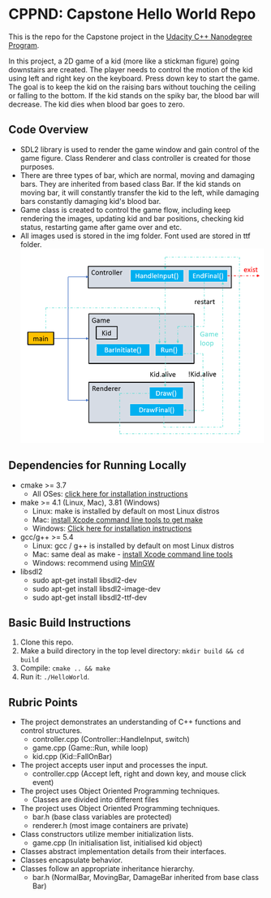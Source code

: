 # CPPND: Capstone Hello World Repo

This is the repo for the Capstone project in the [Udacity C++ Nanodegree Program](https://www.udacity.com/course/c-plus-plus-nanodegree--nd213).

In this project, a 2D game of a kid (more like a stickman figure) going downstairs are created. The player needs to control the motion of the kid using left and right key on the keyboard. Press down key to start the game. The goal is to keep the kid on the raising bars without touching the ceiling or falling to the bottom. If the kid stands on the spiky bar, the blood bar will decrease. The kid dies when blood bar goes to zero.



## Code Overview
* SDL2 library is used to render the game window and gain control of the game figure. Class Renderer and class controller is created for those purposes.
* There are three types of bar, which are normal, moving and damaging bars. They are inherited from based class Bar. If the kid stands on moving bar, it will constantly transfer the kid to the left, while damaging bars constantly damaging kid's blood bar.
* Game class is created to control the game flow, including keep rendering the images, updating kid and bar positions, checking kid status, restarting game after game over and etc. 
* All images used is stored in the img folder. Font used are stored in ttf folder.
![Main Code Structure](img/Code&#32;Structure.PNG)

## Dependencies for Running Locally
* cmake >= 3.7
  * All OSes: [click here for installation instructions](https://cmake.org/install/)
* make >= 4.1 (Linux, Mac), 3.81 (Windows)
  * Linux: make is installed by default on most Linux distros
  * Mac: [install Xcode command line tools to get make](https://developer.apple.com/xcode/features/)
  * Windows: [Click here for installation instructions](http://gnuwin32.sourceforge.net/packages/make.htm)
* gcc/g++ >= 5.4
  * Linux: gcc / g++ is installed by default on most Linux distros
  * Mac: same deal as make - [install Xcode command line tools](https://developer.apple.com/xcode/features/)
  * Windows: recommend using [MinGW](http://www.mingw.org/)
* libsdl2
  * sudo apt-get install libsdl2-dev
  * sudo apt-get install libsdl2-image-dev
  * sudo apt-get install libsdl2-ttf-dev

## Basic Build Instructions

1. Clone this repo.
2. Make a build directory in the top level directory: `mkdir build && cd build`
3. Compile: `cmake .. && make`
4. Run it: `./HelloWorld`.

## Rubric Points
* The project demonstrates an understanding of C++ functions and control structures.
  * controller.cpp (Controller::HandleInput, switch)
  * game.cpp (Game::Run, while loop)
  * kid.cpp (Kid::FallOnBar)
* The project accepts user input and processes the input.
  * controller.cpp (Accept left, right and down key, and mouse click event)
* The project uses Object Oriented Programming techniques.
  * Classes are divided into different files
* The project uses Object Oriented Programming techniques.
  * bar.h (base class variables are protected)
  * renderer.h (most image containers are private)
* Class constructors utilize member initialization lists.
  * game.cpp (In initialisation list, initialised kid object)
* Classes abstract implementation details from their interfaces.
* Classes encapsulate behavior.
* Classes follow an appropriate inheritance hierarchy.
  * bar.h (NormalBar, MovingBar, DamageBar inherited from base class Bar)
